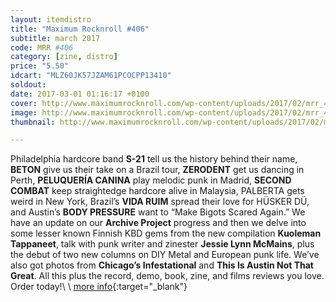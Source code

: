 ```yaml
---
layout: itemdistro
title: "Maximum Rocknroll #406"
subtitle: march 2017
code: MRR #406
category: [zine, distro]
price: "5.50"
idcart: "MLZ60JK57JZAM61PCOCPP13410"
soldout:
date: 2017-03-01 01:16:17 +0100
cover: http://www.maximumrocknroll.com/wp-content/uploads/2017/02/mrr_406_cvr-1.jpg
image: http://www.maximumrocknroll.com/wp-content/uploads/2017/02/mrr_406_cvr-1.jpg
thumbnail: http://www.maximumrocknroll.com/wp-content/uploads/2017/02/mrr_406_cvr-1.jpg

---
```


Philadelphia hardcore band **S-21** tell us the history behind their name, **BETON** give us their take on a Brazil tour, **ZERODENT** get us dancing in Perth, **PELUQUERÍA CANINA** play melodic punk in Madrid, **SECOND COMBAT** keep straightedge hardcore alive in Malaysia, PALBERTA gets weird in New York, Brazil’s **VIDA RUIM** spread their love for HÜSKER DÜ, and Austin’s **BODY PRESSURE** want to “Make Bigots Scared Again.” We have an update on our **Archive Project** progress and then we delve into some lesser known Finnish KBD gems from the new compilation **Kuoleman Tappaneet**, talk with punk writer and zinester **Jessie Lynn McMains**, plus the debut of two new columns on DIY Metal and European punk life. We’ve also got photos from **Chicago’s Infestational** and **This Is Austin Not That Great**. All this plus the record, demo, book, zine, and films reviews you love. Order today!\\
\\
[more info](http://www.maximumrocknroll.com){:target="_blank"}